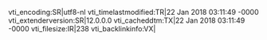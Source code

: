 vti_encoding:SR|utf8-nl
vti_timelastmodified:TR|22 Jan 2018 03:11:49 -0000
vti_extenderversion:SR|12.0.0.0
vti_cacheddtm:TX|22 Jan 2018 03:11:49 -0000
vti_filesize:IR|238
vti_backlinkinfo:VX|
